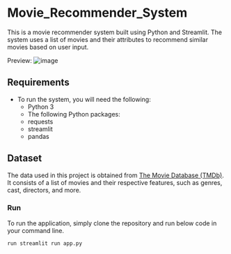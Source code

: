 # Movie_Recommender_System

This is a  movie recommender system built using Python and Streamlit. The system uses a list of movies and their attributes to recommend similar movies based on user input.

Preview:
![image](https://user-images.githubusercontent.com/88844603/230743434-3cac77a3-e1ce-4cd2-a4e5-9e735e428bf7.png)

## Requirements
* To run the system, you will need the following:
  * Python 3
  * The following Python packages:
  * requests
  * streamlit
  * pandas
  
## Dataset

The data used in this project is obtained from [The Movie Database (TMDb)](https://www.kaggle.com/datasets/tmdb/tmdb-movie-metadata?select=tmdb_5000_movies.csv). It consists of a list of movies and their respective features, such as genres, cast, directors, and more.


### Run
To run the application, simply clone the repository and  run below code in your command line.
```
run streamlit run app.py 

```

